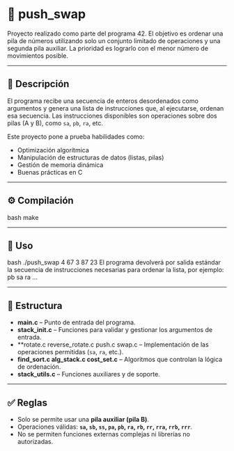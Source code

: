 # 🔢 push_swap

Proyecto realizado como parte del programa 42. El objetivo es ordenar una pila de números utilizando solo un conjunto limitado de operaciones y una segunda pila auxiliar. La prioridad es lograrlo con el menor número de movimientos posible.

---

## 🧠 Descripción

El programa recibe una secuencia de enteros desordenados como argumentos y genera una lista de instrucciones que, al ejecutarse, ordenan esa secuencia. Las instrucciones disponibles son operaciones sobre dos pilas (A y B), como `sa`, `pb`, `ra`, etc.

Este proyecto pone a prueba habilidades como:
- Optimización algorítmica
- Manipulación de estructuras de datos (listas, pilas)
- Gestión de memoria dinámica
- Buenas prácticas en C

---

## ⚙️ Compilación

bash
make

---

## 🚀 Uso

bash
./push_swap 4 67 3 87 23
El programa devolverá por salida estándar la secuencia de instrucciones necesarias para ordenar la lista, por ejemplo:
pb
sa
ra
...

---

## 📁 Estructura

- **main.c** – Punto de entrada del programa.  
- **stack_init.c** – Funciones para validar y gestionar los argumentos de entrada.  
- **rotate.c reverse_rotate.c push.c swap.c – Implementación de las operaciones permitidas (`sa`, `ra`, etc.).  
- **find_sort.c alg_stack.c cost_set.c** – Algoritmos que controlan la lógica de ordenación.  
- **stack_utils.c** – Funciones auxiliares y de soporte.  

---

## ✅ Reglas

- Solo se permite usar una **pila auxiliar (pila B)**.  
- Operaciones válidas: **`sa`, `sb`, `ss`, `pa`, `pb`, `ra`, `rb`, `rr`, `rra`, `rrb`, `rrr`**.  
- No se permiten funciones externas complejas ni librerías no autorizadas.
